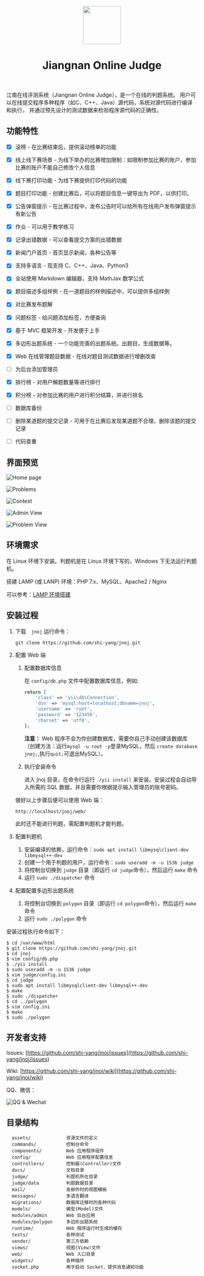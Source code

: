 <p align="center">
    <a href="https://www.jnoj.org" target="_blank">
        <img src="docs/favicon.ico" height="100px">
    </a>
    <h1 align="center">Jiangnan Online Judge</h1>
    <br>
</p>

江南在线评测系统（Jiangnan Online Judge），是一个在线的判题系统。
用户可以在线提交程序多种程序（如C、C++、Java）源代码，系统对源代码进行编译和执行， 并通过预先设计的测试数据来检验程序源代码的正确性。

功能特性
----------

- [x] 滚榜 - 在比赛结束后，提供滚动榜单的功能
- [x] 线上线下赛场景 - 为线下举办的比赛增加限制：如限制参加比赛的账户，参加比赛的账户不能自己修改个人信息
- [x] 线下赛打印功能 - 为线下赛提供打印代码的功能
- [x] 题目打印功能 - 创建比赛后，可以将题目信息一键导出为 PDF，以供打印。
- [x] 公告弹窗提示 - 在比赛过程中，发布公告时可以给所有在线用户发布弹窗提示有新公告
- [x] 作业 - 可以用于教学练习
- [x] 记录出错数据 - 可以查看提交方案的出错数据
- [x] 新闻门户首页 - 首页显示新闻，各种公告等
- [x] 支持多语言 - 现支持 C、C++、Java、Python3
- [x] 全站使用 Markdown 编辑器，支持 MathJax 数学公式
- [x] 题目描述多组样例 - 在一道题目的样例描述中，可以提供多组样例
- [x] 对比赛发布题解
- [x] 问题标签 - 给问题添加标签，方便查询
- [x] 基于 MVC 框架开发 - 开发便于上手
- [x] 多边形出题系统 - 一个功能完善的出题系统。出题目，生成数据等。
- [x] Web 在线管理题目数据 - 在线对题目测试数据进行增删改查
- [ ] 为后台添加管理员
- [x] 排行榜 - 对用户解题数量等进行排行
- [x] 积分榜 - 对参加比赛的用户进行积分结算，并进行排名
- [ ] 数据库备份
- [ ] 删除某道题的提交记录 - 可用于在比赛后发现某道题不合理，删除该题的提交记录
- [ ] 代码查重


界面预览
---------
![Home page](docs/images/index.png)

![Problems](docs/images/problems.png)

![Contest](docs/images/contest_rank.png)

![Admin View](docs/images/admin.png)

![Problem View](docs/images/problem_view.png)

环境需求
------------

在 Linux 环境下安装。判题机是在 Linux 环境下写的，Windows 下无法运行判题机。

搭建 LAMP (或 LANP) 环境：PHP 7.x、MySQL、Apache2 / Nginx

可以参考：[LAMP 环境搭建](docs/environment.md)

安装过程
------------
1. 下载　`jnoj`
    运行命令：
    ~~~
    git clone https://github.com/shi-yang/jnoj.git
    ~~~

2. 配置 Web 端
    1. 配置数据库信息
    
        在 `config/db.php` 文件中配置数据库信息，例如:
        
        ```php
        return [
            'class' => 'yii\db\Connection',
            'dsn' => 'mysql:host=localhost;dbname=jnoj',
            'username' => 'root',
            'password' => '123456',
            'charset' => 'utf8',
        ];
        ```
        
        **注意：** Web 程序不会为你创建数据库，需要你自己手动创建该数据库（创建方法：运行`mysql -u root -p`登录MySQL，然后 `create database jnoj;`,执行`quit;`可退出MySQL）。

    2. 执行安装命令
    
        进入 jnoj 目录，在命令行运行 `./yii install` 来安装。安装过程会自动导入所需的 SQL 数据，并且需要你根据提示输入管理员的账号密码。
    
    做好以上步骤后便可以使用 Web 端：
    
    ~~~
    http://localhost/jnoj/web/
    ~~~
    
    此时还不能进行判题，需配置判题机才能判题。
    
3. 配置判题机
    1. 安装编译的依赖，运行命令：`sudo apt install libmysqlclient-dev libmysql++-dev`
    2. 创建一个用于判题的用户，运行命令：`sudo useradd -m -u 1536 judge`
    3. 将控制台切换到 `judge` 目录（即运行 `cd judge`命令），然后运行 `make` 命令
    4. 运行 `sudo ./dispatcher` 命令

4. 配置配置多边形出题系统
    
    1. 将控制台切换到 `polygon` 目录（即运行 `cd polygon`命令），然后运行 `make` 命令
    2. 运行 `sudo ./polygon` 命令

安装过程执行命令如下：
~~~
$ cd /var/www/html
$ git clone https://github.com/shi-yang/jnoj.git
$ cd jnoj
$ vim config/db.php
$ ./yii install
$ sudo useradd -m -u 1536 judge
$ vim judge/config.ini
$ cd judge
$ sudo apt install libmysqlclient-dev libmysql++-dev
$ make
$ sudo ./dispatcher
$ cd ../polygon
$ vim config.ini
$ make
$ sudo ./polygon
~~~

开发者支持
---------
Issues: [https://github.com/shi-yang/jnoj/issues](https://github.com/shi-yang/jnoj/issues)

Wiki: [https://github.com/shi-yang/jnoj/wiki](https://github.com/shi-yang/jnoj/wiki)

QQ、微信：

![QQ & Wechat](docs/images/contact.png)

目录结构
----------

      assets/             资源文件的定义
      commands/           控制台命令
      components/         Web 应用程序组件
      config/             Web 应用程序配置信息
      controllers/        控制器(Controller)文件
      docs/               文档目录
      judge/              判题机所在目录
      judge/data          判题数据目录
      mail/               发邮件时的视图模板
      messages/           多语言翻译
      migrations/         数据库迁移时的各种代码
      models/             模型(Model)文件
      modules/admin       Web 后台应用
      modules/polygon     多边形出题系统
      runtime/            Web 程序运行时生成的缓存
      tests/              各种测试
      vendor/             第三方依赖
      views/              视图(View)文件
      web/                Web 入口目录
      widgets/            各种插件
      socket.php          用于启动 Socket，提供消息通知功能
